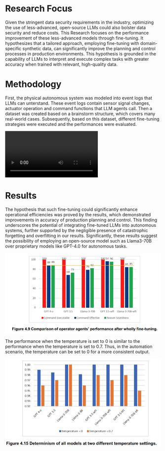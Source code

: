 # Research Focus
Given the stringent data security requirements in the industry, optimizing the use of less-advanced, open-source LLMs could also bolster data security and reduce costs. This Research focuses on the performance improvement of these less-advanced models through fine-tuning. It hypothesizes that a tailored approach, employing fine-tuning with domain-specific synthetic data, can significantly improve the planning and control processes in production environments. This hypothesis is grounded in the capability of LLMs to interpret and execute complex tasks with greater accuracy when trained with relevant, high-quality data.

# Methodology
First, the physical autonomous system was modeled into event logs that LLMs can unterstand. These event logs contain sensor signal changes, actuator operation and command functions that LLM agents call. Then a dataset was created based on a brainstorm structure, which covers many real-world cases. Subsequently, based on this dataset, different fine-tuning strategies were executed and the performances were evaluated.

![video](https://github.com/Jezer-Zhang/Synthetic-training-data-creation-for-SFT-of-LLMs-for-autonomous-production-planning-and-control/blob/main/multi_media/ICRA_LLM_AT_cor.mp4)

# Results
The hypothesis that such fine-tuning could significantly enhance operational efficiencies was proved by the results, which demonstrated improvements in accuracy of production planning and control. This finding underscores the potential of integrating fine-tuned LLMs into autonomous systems, further supported by the negligible presence of catastrophic forgetting and overfitting in our results. Significantly, these results suggest the possibility of employing an open-source model such as Llama3-70B over proprietary models like GPT-4.0 for autonomous tasks.

![image](https://github.com/Jezer-Zhang/Synthetic-training-data-creation-for-SFT-of-LLMs-for-autonomous-production-planning-and-control/blob/main/multi_media/Performance_whole.png)

The performance when the temperature is set to 0 is similar to the performance when the temperature is set to 0.7. Thus, in the automation scenario,  the temperature can be set to 0 for a more consistent output.

![image](https://github.com/Jezer-Zhang/Synthetic-training-data-creation-for-SFT-of-LLMs-for-autonomous-production-planning-and-control/blob/main/multi_media/termperature_compare.png)
